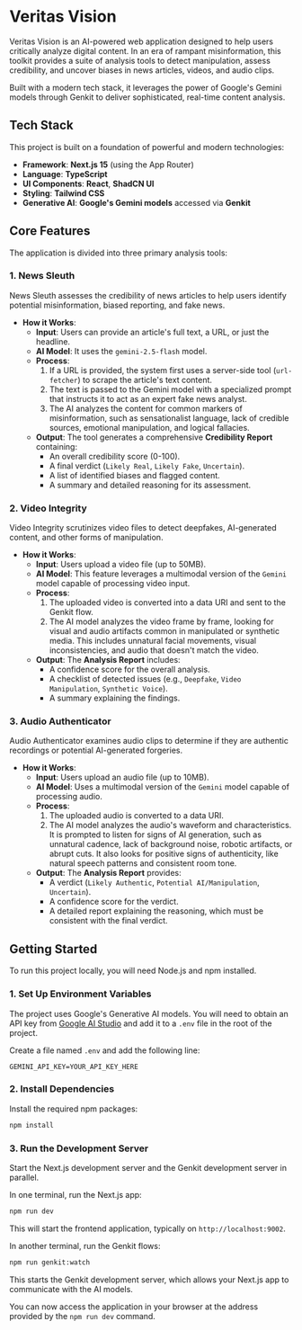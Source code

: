# Veritas Vision

Veritas Vision is an AI-powered web application designed to help users critically analyze digital content. In an era of rampant misinformation, this toolkit provides a suite of analysis tools to detect manipulation, assess credibility, and uncover biases in news articles, videos, and audio clips.

Built with a modern tech stack, it leverages the power of Google's Gemini models through Genkit to deliver sophisticated, real-time content analysis.

## Tech Stack

This project is built on a foundation of powerful and modern technologies:

- **Framework**: **Next.js 15** (using the App Router)
- **Language**: **TypeScript**
- **UI Components**: **React**, **ShadCN UI**
- **Styling**: **Tailwind CSS**
- **Generative AI**: **Google's Gemini models** accessed via **Genkit**

## Core Features

The application is divided into three primary analysis tools:

### 1. News Sleuth

News Sleuth assesses the credibility of news articles to help users identify potential misinformation, biased reporting, and fake news.

- **How it Works**:
  - **Input**: Users can provide an article's full text, a URL, or just the headline.
  - **AI Model**: It uses the `gemini-2.5-flash` model.
  - **Process**:
    1.  If a URL is provided, the system first uses a server-side tool (`url-fetcher`) to scrape the article's text content.
    2.  The text is passed to the Gemini model with a specialized prompt that instructs it to act as an expert fake news analyst.
    3.  The AI analyzes the content for common markers of misinformation, such as sensationalist language, lack of credible sources, emotional manipulation, and logical fallacies.
  - **Output**: The tool generates a comprehensive **Credibility Report** containing:
    - An overall credibility score (0-100).
    - A final verdict (`Likely Real`, `Likely Fake`, `Uncertain`).
    - A list of identified biases and flagged content.
    - A summary and detailed reasoning for its assessment.

### 2. Video Integrity

Video Integrity scrutinizes video files to detect deepfakes, AI-generated content, and other forms of manipulation.

- **How it Works**:
  - **Input**: Users upload a video file (up to 50MB).
  - **AI Model**: This feature leverages a multimodal version of the `Gemini` model capable of processing video input.
  - **Process**:
    1.  The uploaded video is converted into a data URI and sent to the Genkit flow.
    2.  The AI model analyzes the video frame by frame, looking for visual and audio artifacts common in manipulated or synthetic media. This includes unnatural facial movements, visual inconsistencies, and audio that doesn't match the video.
  - **Output**: The **Analysis Report** includes:
    - A confidence score for the overall analysis.
    - A checklist of detected issues (e.g., `Deepfake`, `Video Manipulation`, `Synthetic Voice`).
    - A summary explaining the findings.

### 3. Audio Authenticator

Audio Authenticator examines audio clips to determine if they are authentic recordings or potential AI-generated forgeries.

- **How it Works**:
  - **Input**: Users upload an audio file (up to 10MB).
  - **AI Model**: Uses a multimodal version of the `Gemini` model capable of processing audio.
  - **Process**:
    1.  The uploaded audio is converted to a data URI.
    2.  The AI model analyzes the audio's waveform and characteristics. It is prompted to listen for signs of AI generation, such as unnatural cadence, lack of background noise, robotic artifacts, or abrupt cuts. It also looks for positive signs of authenticity, like natural speech patterns and consistent room tone.
  - **Output**: The **Analysis Report** provides:
    - A verdict (`Likely Authentic`, `Potential AI/Manipulation`, `Uncertain`).
    - A confidence score for the verdict.
    - A detailed report explaining the reasoning, which must be consistent with the final verdict.

## Getting Started

To run this project locally, you will need Node.js and npm installed.

### 1. Set Up Environment Variables

The project uses Google's Generative AI models. You will need to obtain an API key from [Google AI Studio](https://aistudio.google.com/) and add it to a `.env` file in the root of the project.

Create a file named `.env` and add the following line:
```
GEMINI_API_KEY=YOUR_API_KEY_HERE
```

### 2. Install Dependencies

Install the required npm packages:
```bash
npm install
```

### 3. Run the Development Server

Start the Next.js development server and the Genkit development server in parallel.

In one terminal, run the Next.js app:
```bash
npm run dev
```
This will start the frontend application, typically on `http://localhost:9002`.

In another terminal, run the Genkit flows:
```bash
npm run genkit:watch
```
This starts the Genkit development server, which allows your Next.js app to communicate with the AI models.

You can now access the application in your browser at the address provided by the `npm run dev` command.
